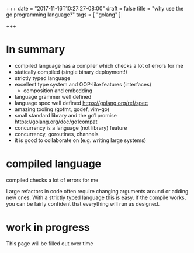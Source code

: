 +++
date = "2017-11-16T10:27:27-08:00"
draft = false
title = "why use the go programming language?"
tags = [ "golang" ]


+++

# In summary

- compiled language has a compiler which checks a lot of errors for me
- statically compiled (single binary deployment!)
- strictly typed language
- excellent type system and OOP-like features (interfaces)
  - composition and embedding
- language grammer well defined
- language spec well defined https://golang.org/ref/spec
- amazing tooling (gofmt, godef, vim-go)
- small standard library and the go1 promise https://golang.org/doc/go1compat
- concurrency is a language (not library) feature
- concurrency, goroutines, channels
- it is good to collaborate on (e.g. writing large systems)


# compiled language 

compiled checks a lot of errors for me

Large refactors in code often require changing arguments around or adding new ones. With a strictly
typed language this is easy. If the compile works, you can be fairly confident that everything will run
as designed.



# work in progress

This page will be filled out over time
